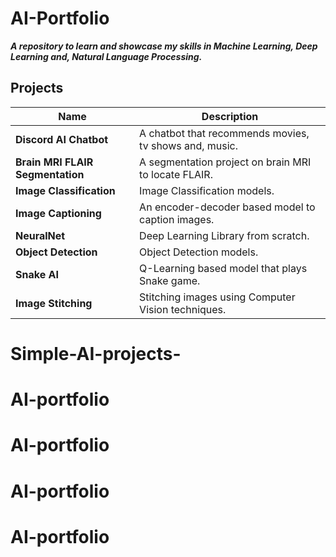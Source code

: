 # AI-Portfolio
***A repository to learn and showcase my skills in Machine Learning, Deep Learning and, Natural Language Processing.***

## Projects
| Name | Description |
| ---- | ---- |
| **Discord AI Chatbot** | A chatbot that recommends movies, tv shows and, music. |
| **Brain MRI FLAIR Segmentation** | A segmentation project on brain MRI to locate FLAIR. |
| **Image Classification** | Image Classification models. |
| **Image Captioning** | An encoder-decoder based model to caption images. |
| **NeuralNet** | Deep Learning Library from scratch. |
| **Object Detection** | Object Detection models. |
| **Snake AI** | Q-Learning based model that plays Snake game. |
| **Image Stitching** | Stitching images using Computer Vision techniques. |
# Simple-AI-projects-
# AI-portfolio
# AI-portfolio
# AI-portfolio
# AI-portfolio
